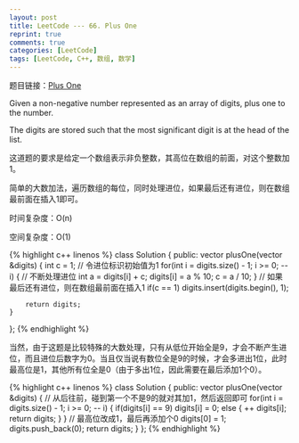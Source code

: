 ```yaml
---
layout: post
title: LeetCode --- 66. Plus One
reprint: true
comments: true
categories: [LeetCode]
tags: [LeetCode, C++, 数组, 数学]
---
```



题目链接：[Plus One](https://oj.leetcode.com/problems/plus-one/ ) 

Given a non-negative number represented as an array of digits, plus one to the number. 

The digits are stored such that the most significant digit is at the head of the list. 

这道题的要求是给定一个数组表示非负整数，其高位在数组的前面，对这个整数加1。

简单的大数加法，遍历数组的每位，同时处理进位，如果最后还有进位，则在数组最前面在插入1即可。

时间复杂度：O(n)

空间复杂度：O(1)

{% highlight c++ linenos %}
class Solution
{
public:
    vector<int> plusOne(vector<int> &digits)
    {
        int c = 1; // 令进位标识初始值为1
        for(int i = digits.size() - 1; i >= 0; -- i)
        {
            // 不断处理进位
            int a = digits[i] + c;
            digits[i] = a % 10;
            c = a / 10;
        }
        // 如果最后还有进位，则在数组最前面在插入1
        if(c == 1)
            digits.insert(digits.begin(), 1);
        
        return digits;
    }
};
{% endhighlight %}

当然，由于这题是比较特殊的大数处理，只有从低位开始全是9，才会不断产生进位，而且进位后数字为0。当且仅当说有数位全是9的时候，才会多进出1位，此时最高位是1，其他所有位全是0（由于多出1位，因此需要在最后添加1个0）。

{% highlight c++ linenos %}
class Solution
{
public:
    vector<int> plusOne(vector<int> &digits)
    {
        // 从后往前，碰到第一个不是9的就对其加1，然后返回即可
        for(int i = digits.size() - 1; i >= 0; -- i)
        {
            if(digits[i] == 9)
                digits[i] = 0;
            else
            {
                ++ digits[i];
                return digits;
            }
        }
        // 最高位改成1，最后再添加个0
        digits[0] = 1;
        digits.push_back(0);
        return digits;
    }
};
{% endhighlight %}
